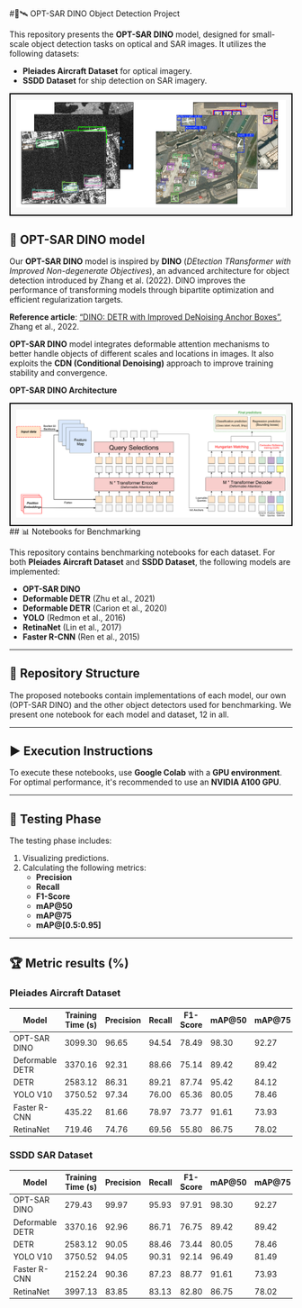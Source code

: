#🦖🛰️ OPT-SAR DINO Object Detection Project

This repository presents the **OPT-SAR DINO** model, designed for small-scale object detection tasks on optical and SAR images. It utilizes the following datasets:
- **Pleiades Aircraft Dataset** for optical imagery.
- **SSDD Dataset** for ship detection on SAR imagery.

<div align="center" style="border: 2px solid black; padding: 10px; background-color: #f8f8f8;">
    <img src="assets/GITHUB_COVER.PNG" alt="Description du graphique" width="800">
</div>

## 🤖 OPT-SAR DINO model

Our **OPT-SAR DINO** model is inspired by **DINO** (*DEtection TRansformer with Improved Non-degenerate Objectives*), an advanced architecture for object detection introduced by Zhang et al. (2022). DINO improves the performance of transforming models through bipartite optimization and efficient regularization targets.

**Reference article**: [“DINO: DETR with Improved DeNoising Anchor Boxes”](https://arxiv.org/abs/2203.03605), Zhang et al., 2022.

**OPT-SAR DINO** model integrates deformable attention mechanisms to better handle objects of different scales and locations in images. It also exploits the **CDN (Conditional Denoising)** approach to improve training stability and convergence.

**OPT-SAR DINO Architecture**
<div align="center" style="border: 2px solid black; padding: 10px; background-color: #f8f8f8;">
    <img src="assets/DINO-Model-reduced.png" alt="Description du graphique" width="800">
</div>
## 📊 Notebooks for Benchmarking 

This repository contains benchmarking notebooks for each dataset. For both **Pleiades Aircraft Dataset** and **SSDD Dataset**, the following models are implemented:
- **OPT-SAR DINO**
- **Deformable DETR** (Zhu et al., 2021)
- **Deformable DETR** (Carion et al., 2020)
- **YOLO** (Redmon et al., 2016)
- **RetinaNet** (Lin et al., 2017)
- **Faster R-CNN** (Ren et al., 2015)



---

## 📁 Repository Structure

The proposed notebooks contain implementations of each model, our own (OPT-SAR DINO) and the other object detectors used for benchmarking. We present one notebook for each model and dataset, 12 in all.

---

## ▶️ Execution Instructions

To execute these notebooks, use **Google Colab** with a **GPU environment**. For optimal performance, it's recommended to use an **NVIDIA A100 GPU**.

---

## 🧪 Testing Phase 

The testing phase includes:
1. Visualizing predictions.
2. Calculating the following metrics:
   - **Precision**
   - **Recall**
   - **F1-Score**
   - **mAP@50**
   - **mAP@75**
   - **mAP@[0.5:0.95]**

---

## 🏆 Metric results (%)
### **Pleiades Aircraft Dataset**

| Model                | Training Time (s) | Precision | Recall | F1-Score | mAP@50 | mAP@75 | mAP@[0.5:0.95] |
|----------------------|-----------------|-----------|--------|----------|--------|--------|--------------|
| OPT-SAR DINO    | 3099.30      | 96.65 | 94.54 | 78.49 | 98.30 | 92.27 | 78.43 |
| Deformable DETR | 3370.16      | 92.31 | 88.66 | 75.14 | 89.42 | 89.42 | 76.75 |
| DETR            | 2583.12      | 86.31 | 89.21 | 87.74 | 95.42 | 84.12 | 75.86 |
| YOLO V10        | 3750.52      | 97.34 | 76.00 | 65.36 | 80.05 | 78.46 | 73.44 |
| Faster R-CNN    | 435.22       | 81.66 | 78.97 | 73.77 | 91.61 | 73.93 | 62.53 |
| RetinaNet       | 719.46       | 74.76 | 69.56 | 55.80 | 86.75 | 78.02 | 64.54 |

### **SSDD SAR Dataset**

| Model                | Training Time (s) | Precision | Recall | F1-Score | mAP@50 | mAP@75 | mAP@[0.5:0.95] |
|----------------------|-----------------|-----------|--------|----------|--------|--------|--------------|
| OPT-SAR DINO    | 279.43       | 99.97 | 95.93 | 97.91 | 98.30 | 92.27 | 78.43 |
| Deformable DETR | 3370.16      | 92.96 | 86.71 | 76.75 | 89.42 | 89.42 | 76.75 |
| DETR            | 2583.12      | 90.05 | 88.46 | 73.44 | 80.05 | 78.46 | 73.44 |
| YOLO V10        | 3750.52      | 94.05 | 90.31 | 92.14 | 96.49 | 81.49 | 65.18 |
| Faster R-CNN    | 2152.24      | 90.36 | 87.23 | 88.77 | 91.61 | 73.93 | 62.53 |
| RetinaNet       | 3997.13      | 83.85 | 83.13 | 82.80 | 86.75 | 78.02 | 64.54 |

